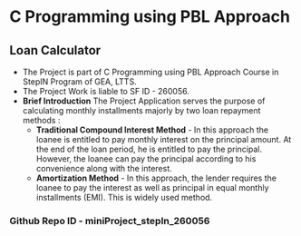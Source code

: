 # C Programming using PBL Approach

## **Loan Calculator**
- The Project is part of C Programming using PBL Approach Course in StepIN Program of GEA, LTTS.
- The Project Work is liable to SF ID - 260056.
- **Brief Introduction** 
    The Project Application serves the purpose of calculating monthly installments majorly by two loan repayment methods :
    -  **Traditional Compound Interest Method** - In this approach the loanee is entitled to pay monthly interest on the principal amount. At the end of the loan period, he is entitled to pay the principal. However, the loanee can pay the principal according to his convenience along with the interest.
    - **Amortization Method** - In this approach, the lender requires the loanee to pay the interest as well as principal in equal monthly installments (EMI). This is widely used method.

### Github Repo ID - miniProject_stepIn_260056